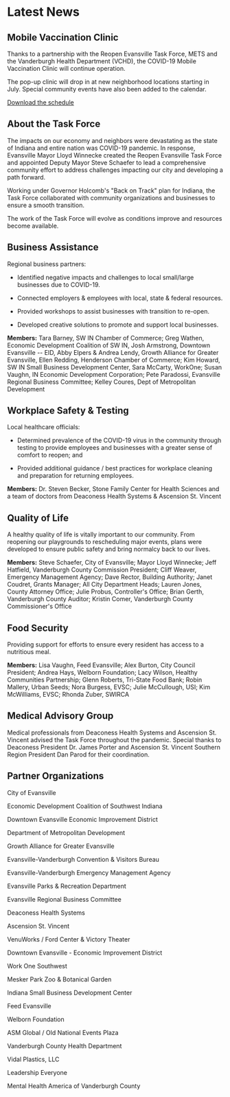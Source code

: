 Latest News
===========

Mobile Vaccination Clinic
-------------------------

Thanks to a partnership with the Reopen Evansville Task Force, METS and the Vanderburgh Health Department (VCHD), the COVID-19 Mobile Vaccination Clinic will continue operation.

The pop-up clinic will drop in at new neighborhood locations starting in July. Special community events have also been added to the calendar.

[Download the schedule](https://github.com/reopenevansville/reopenevansville.github.io/raw/main/COVID-19%20Vaccine%20Schedule.docx)

About the Task Force
--------------------

The impacts on our economy and neighbors were devastating as the state of Indiana and entire nation was COVID-19 pandemic. In response, Evansville Mayor Lloyd Winnecke created the Reopen Evansville Task Force and appointed Deputy Mayor Steve Schaefer to lead a comprehensive community effort to address challenges impacting our city and developing a path forward.

Working under Governor Holcomb's "Back on Track" plan for Indiana, the Task Force collaborated with community organizations and businesses to ensure a smooth transition.

The work of the Task Force will evolve as conditions improve and resources become available.

Business Assistance
-------------------

Regional business partners:

- Identified negative impacts and challenges to local small/large businesses due to COVID-19.

- Connected employers & employees with local, state & federal resources.

- Provided workshops to assist businesses with transition to re-open.

- Developed creative solutions to promote and support local businesses.

**Members:** Tara Barney, SW IN Chamber of Commerce; Greg Wathen, Economic Development Coalition of SW IN, Josh Armstrong, Downtown Evansville -- EID, Abby Elpers & Andrea Lendy, Growth Alliance for Greater Evansville, Ellen Redding, Henderson Chamber of Commerce; Kim Howard, SW IN Small Business Development Center, Sara McCarty, WorkOne; Susan Vaughn, IN Economic Development Corporation; Pete Paradossi, Evansville Regional Business Committee; Kelley Coures, Dept of Metropolitan Development

Workplace Safety & Testing
--------------------------

Local healthcare officials:

- Determined prevalence of the COVID-19 virus in the community through testing to provide employees and businesses with a greater sense of comfort to reopen; and

- Provided additional guidance / best practices for workplace cleaning and preparation for returning employees.

**Members:** Dr. Steven Becker, Stone Family Center for Health Sciences and a team of doctors from Deaconess Health Systems & Ascension St. Vincent

Quality of Life
---------------

A healthy quality of life is vitally important to our community. From reopening our playgrounds to rescheduling major events, plans were developed to ensure public safety and bring normalcy back to our lives.

**Members:** Steve Schaefer, City of Evansville; Mayor Lloyd Winnecke; Jeff Hatfield, Vanderburgh County Commission President; Cliff Weaver, Emergency Management Agency; Dave Rector, Building Authority; Janet Coudret, Grants Manager; All City Department Heads; Lauren Jones, County Attorney Office; Julie Probus, Controller's Office; Brian Gerth, Vanderburgh County Auditor; Kristin Comer, Vanderburgh County Commissioner's Office

Food Security
-------------

Providing support for efforts to ensure every resident has access to a nutritious meal.

**Members:** Lisa Vaughn, Feed Evansville; Alex Burton, City Council President; Andrea Hays, Welborn Foundation; Lacy Wilson, Healthy Communities Partnership; Glenn Roberts, Tri-State Food Bank; Robin Mallery, Urban Seeds; Nora Burgess, EVSC; Julie McCullough, USI; Kim McWilliams, EVSC; Rhonda Zuber, SWIRCA

Medical Advisory Group
----------------------

Medical professionals from Deaconess Health Systems and Ascension St. Vincent advised the Task Force throughout the pandemic. Special thanks to Deaconess President Dr. James Porter and Ascension St. Vincent Southern Region President Dan Parod for their coordination.

Partner Organizations
---------------------

City of Evansville

Economic Development Coalition of Southwest Indiana

Downtown Evansville Economic Improvement District

Department of Metropolitan Development

Growth Alliance for Greater Evansville

Evansville-Vanderburgh Convention & Visitors Bureau

Evansville-Vanderburgh Emergency Management Agency

Evansville Parks & Recreation Department

Evansville Regional Business Committee

Deaconess Health Systems

Ascension St. Vincent

VenuWorks / Ford Center & Victory Theater

Downtown Evansville - Economic Improvement District

Work One Southwest

Mesker Park Zoo & Botanical Garden

Indiana Small Business Development Center

Feed Evansville

Welborn Foundation

ASM Global / Old National Events Plaza

Vanderburgh County Health Department

Vidal Plastics, LLC

Leadership Everyone

Mental Health America of Vanderburgh County
